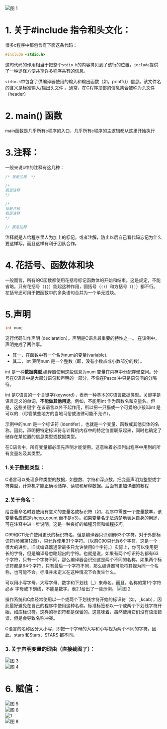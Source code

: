 ![图 1](../../images/1-c%E7%A8%8B%E5%BA%8F%E8%A7%A3%E5%88%A8/IMG_20230208-230720487.png)  

# 1. 关于#include 指令和头文化：
很多c程序中都包含有下面这条代码：
```c
#include <stdio.h>
```
这句代码的作用相当于把整个`stdio.h`的内容拷贝到了该行的位置，`include`提供了一种途径方便共享许多程序共有的信息。

`stdio.h`中包含了供编译器使用的输入和输出函数（如，printf()）信息。该文件名的含义是标准输入/输出头文件
。通常，在C程序顶部的信息集合被称为头文件（header）

# 2. main() 函数
main函数是几乎所有c程序的入口，几乎所有c程序的主逻辑都从这里开始执行

# 3.注释：
一般来说c中的注释有这几种：
```c
/* 我是注释  */

/*
我是注释
*/

/*
我是注释
我是注释
*/

// 我是注释
```
注释就是人给程序里人为加上的标记，或者注解，防止以后自己看代码忘记为什么要这样写。而且这样有利于团队合作。

# 4. 花括号、函数体和块
一般而言，所有的C函数都使用花括号标记函数体的开始和结束。这是规定，不能省略。只有花括号（`{}`）能起这种作用，圆括号（`()`）和方括号（`[]`）都不行。
花括号还可用于把函数中的多条语句合并为一个单元或块。

# 5.声明
```c
int num;
```
这行代码叫作声明 (declaration）。声明是C语言最重要的特性之一。
在该例中，声明完成了两件事。
* 其一，在函数中有一个名为num的变量(variable).
* 其二，int 表明num 是一个整数（即，没有小数点或小数部分的数）。

int 是一种**数据类型**.编译器使用这些信息为num 变量在内存中分配存储空间。分号在C语言中是大部分语句和声明的一部分，不像在Pascal中只是语句间的分隔符。

int 是C语言的一个关键字(keyword），表示一种基本的C语言数据类型。关键字是语言定义的单词，**不能做其他用途**。例如，不能用int 作为函数名和变量名。但是，这些关键字
在该语言以外不起作用，所以把一只猫或一个可爱的小孩叫int 是可以的 （尽管某些地方的当地习俗或法律可能不允许）。

示例中的num 是一个标识符 (identifer），也就是一个变量、函数或其他实体的名称。因此，声明把特定标识符与计算机内存中的特定位置联系起来，同时也确定了储存在某位置的信息类型或数据类型。

在C语言中，所有变量都必须先声明才能使用。这意味着必须列出程序中用到的所有变量名及其类型。
### 1.关于数据类型：
C语言可以处理多种类型的数据，如整数、字符和浮点数。把变量声明为整型或字符类型，计算机才能正确地储存、读取和解释数据。后面有更加详细的教程

### 2.关于命名：
给变量命名时要使用有意义的变量名或标识符（如，程序中需要一个变量数羊，该变量名应该是sheep_count 而不是x3）。如果变量名无法清楚地表达自身的用途，可在注释中进一步说明。这是一种良好的编程习惯和编程技巧。

C99和C11允许使用更长的标识符名，但是编译器只识别前63个字符。对于外部标识符(参阅第12章），只允许使用31个字符。〔以前C90只允许6个字符，这是一个很大的进步。旧式编译器通常最多只允许使用8个字符。〕实际上，你可以使用更长的字符，但是编译号忽略超出的字符。也就是说，如果有两个标识符名都有63个字符，只有一个字符不同，那么编译器会识别这是两个不同的名称。如果两个标识符都是64个字符，只有最后一个字符不同，那么编译器可能将其视为同一个名称，也可能不会。标准并未定义在这种情况下会发生什么。

可以用小写字母、大写字母、数字和下划线（_）来命名。而且，名称的第1个字符必乡
字母或下划线，不能是数字。表2.1给出了一些示例。
![图 2](../../images/1-c%E7%A8%8B%E5%BA%8F%E8%A7%A3%E5%88%A8/IMG_20230208-233755026.png)  

操作系统和C库经常使用以一个或两个下划线字符开始的标识符（如，_kcab），因此最好避免在自己的程序中使用这种名称。标准标签都以一个或两个下划线字符开始，如库标识符。这样的标识符都是保留的。这意味着，虽然使用它们没有语法错误，但是会导致名称冲突。

C语言的名称区分大小写，即把一个字母的大写和小写视为两个不同的字符。因此，stars 和Stars、STARS 都不同。

### 3. 关于声明变量的理由（直接截图了）：
![图 3](../../images/1-c%E7%A8%8B%E5%BA%8F%E8%A7%A3%E5%88%A8/IMG_20230208-234016353.png)  
![图 4](../../images/1-c%E7%A8%8B%E5%BA%8F%E8%A7%A3%E5%88%A8/IMG_20230208-234036145.png)  

# 6. 赋值：
![图 5](../../images/1-c%E7%A8%8B%E5%BA%8F%E8%A7%A3%E5%88%A8/IMG_20230208-234224414.png)  
![图 6](../../images/1-c%E7%A8%8B%E5%BA%8F%E8%A7%A3%E5%88%A8/IMG_20230208-234239485.png)  
![<!--  --> 1](../../images/1-c%E7%A8%8B%E5%BA%8F%E8%A7%A3%E5%88%A8/IMG_20230208-234252758.png)  
![图 8](../../images/1-c%E7%A8%8B%E5%BA%8F%E8%A7%A3%E5%88%A8/IMG_20230208-234308907.png)  
